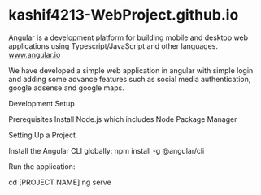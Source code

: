 # kashif4213-WebProject.github.io

Angular is a development platform for building mobile and desktop web applications
using Typescript/JavaScript and other languages.
www.angular.io

We have developed a simple web application in angular with simple login  and adding some advance features such as social media authentication, google adsense and google maps.


Development Setup

Prerequisites
Install Node.js which includes Node Package Manager




Setting Up a Project

Install the Angular CLI globally:
npm install -g @angular/cli


Run the application:

cd [PROJECT NAME]
ng serve
